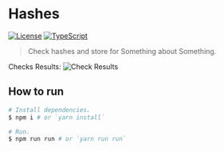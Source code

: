 # Hashes
[![License](https://img.shields.io/github/license/shinycolors/hashes.svg?style=flat-square)](https://github.com/shinycolors/hashes)
[![TypeScript](https://img.shields.io/badge/TypeScript-v2.8-blue.svg?style=flat-square)](https://www.typescriptlang.org/)

> Check hashes and store for Something about Something.

Checks Results: ![Check Results](https://codebuild.ap-northeast-1.amazonaws.com/badges?uuid=eyJlbmNyeXB0ZWREYXRhIjoiWWp0WURSUVVIYVNVR0FXTFVDUVE3a1cxdEZRakgvemsvRE55WkpCYXErTDUvUFU0VGR5TGFYK3VOSlltN1FCZXB2b2hZNTIvMDc0aXlQSXJpVSszL3dVPSIsIml2UGFyYW1ldGVyU3BlYyI6ImVmY1RIK1V2aHpLN2sxZzAiLCJtYXRlcmlhbFNldFNlcmlhbCI6MX0%3D&branch=master)

## How to run
```bash
# Install dependencies.
$ npm i # or `yarn install`

# Run.
$ npm run run # or `yarn run run`
```
